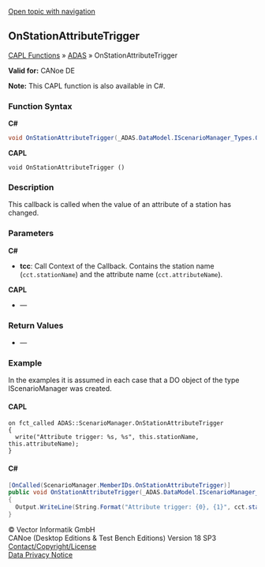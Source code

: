 [Open topic with navigation](../../../../../CANoeDEFamily.htm#Topics/CAPLFunctions/ADAS/Functions/CAPLfunctionOnStationAttributeTrigger.md)

## OnStationAttributeTrigger

[CAPL Functions](../../CAPLfunctions.md) » [ADAS](../CAPLfunctionsADASOverview.md) » OnStationAttributeTrigger

**Valid for:** CANoe DE

**Note:** This CAPL function is also available in C#.

### Function Syntax

**C#**

```csharp
void OnStationAttributeTrigger(_ADAS.DataModel.IScenarioManager_Types.OnStationAttributeTrigger.TransientCallContext cct)
```

**CAPL**

```capl
void OnStationAttributeTrigger ()
```

### Description

This callback is called when the value of an attribute of a station has changed.

### Parameters

**C#**

- **tcc**: Call Context of the Callback. Contains the station name (`cct.stationName`) and the attribute name (`cct.attributeName`).

**CAPL**

- —

### Return Values

- —

### Example

In the examples it is assumed in each case that a DO object of the type IScenarioManager was created.

#### CAPL

```capl
on fct_called ADAS::ScenarioManager.OnStationAttributeTrigger
{
  write("Attribute trigger: %s, %s", this.stationName, this.attributeName);
}
```

#### C#

```csharp
[OnCalled(ScenarioManager.MemberIDs.OnStationAttributeTrigger)]
public void OnStationAttributeTrigger(_ADAS.DataModel.IScenarioManager_Types.OnStationAttributeTrigger.TransientCallContext cct)
{
  Output.WriteLine(String.Format("Attribute trigger: {0}, {1}", cct.stationName, cct.attributeName));
}
```

© Vector Informatik GmbH  
CANoe (Desktop Editions & Test Bench Editions) Version 18 SP3  
[Contact/Copyright/License](../../../Shared/ContactCopyrightLicense.md)  
[Data Privacy Notice](https://www.vector.com/int/en/company/get-info/privacy-policy/)